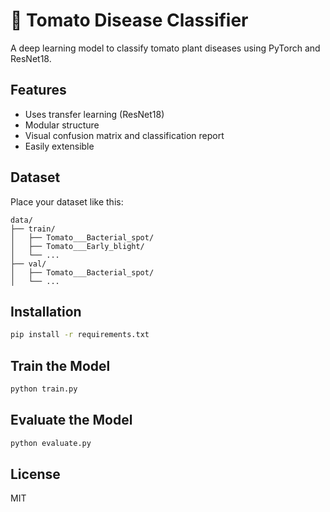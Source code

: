 # 🍅 Tomato Disease Classifier

A deep learning model to classify tomato plant diseases using PyTorch and ResNet18.

## Features

- Uses transfer learning (ResNet18)
- Modular structure
- Visual confusion matrix and classification report
- Easily extensible

## Dataset

Place your dataset like this:

```
data/
├── train/
│   ├── Tomato___Bacterial_spot/
│   ├── Tomato___Early_blight/
│   └── ...
├── val/
│   ├── Tomato___Bacterial_spot/
│   └── ...
```

## Installation

```bash
pip install -r requirements.txt
```

## Train the Model

```bash
python train.py
```

## Evaluate the Model

```bash
python evaluate.py
```

## License

MIT
